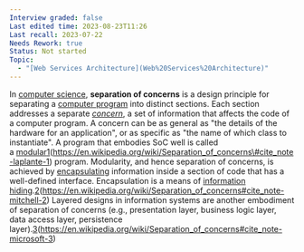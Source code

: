 ```yaml
---
Interview graded: false
Last edited time: 2023-08-23T11:26
Last recall: 2023-07-22
Needs Rework: true
Status: Not started
Topic:
  - "[Web Services Architecture](Web%20Services%20Architecture)"
---
```

In [computer science](https://en.wikipedia.org/wiki/Computer_science), **separation of concerns** is a design principle for separating a [computer program](https://en.wikipedia.org/wiki/Computer_program) into distinct sections. Each section addresses a separate [_concern_](https://en.wikipedia.org/wiki/Concern_(computer_science)), a set of information that affects the code of a computer program. A concern can be as general as "the details of the hardware for an application", or as specific as "the name of which class to instantiate". A program that embodies SoC well is called a [modular](https://en.wikipedia.org/wiki/Modularity_(programming))[1](1)(https://en.wikipedia.org/wiki/Separation_of_concerns\#cite_note-laplante-1) program. Modularity, and hence separation of concerns, is achieved by [encapsulating](https://en.wikipedia.org/wiki/Encapsulation_(computer_science)) information inside a section of code that has a well-defined interface. Encapsulation is a means of [information hiding](https://en.wikipedia.org/wiki/Information_hiding).[2](2)(https://en.wikipedia.org/wiki/Separation_of_concerns#cite_note-mitchell-2) Layered designs in information systems are another embodiment of separation of concerns (e.g., presentation layer, business logic layer, data access layer, persistence layer).[3](3)(https://en.wikipedia.org/wiki/Separation_of_concerns#cite_note-microsoft-3)